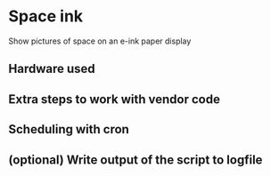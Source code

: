 # Space ink
Show pictures of space on an e-ink paper display

## Hardware used

## Extra steps to work with vendor code

## Scheduling with cron

## (optional) Write output of the script to logfile